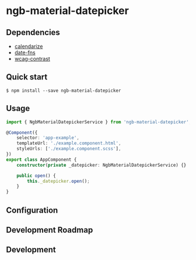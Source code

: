 # ngb-material-datepicker

## Dependencies

-   [calendarize](https://github.com/lukeed/calendarize)
-   [date-fns](https://github.com/date-fns/date-fns)
-   [wcag-contrast](https://github.com/tmcw/wcag-contrast)

## Quick start

```shell
$ npm install --save ngb-material-datepicker
```

## Usage

```typescript
import { NgbMaterialDatepickerService } from 'ngb-material-datepicker';

@Component({
    selector: 'app-example',
    templateUrl: './example.component.html',
    styleUrls: ['./example.component.scss'],
})
export class AppComponent {
    constructor(private _datepicker: NgbMaterialDatepickerService) {}

    public open() {
        this._datepicker.open();
    }
}
```

## Configuration

## Development Roadmap

## Development
